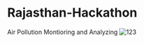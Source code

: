 # Rajasthan-Hackathon
Air Pollution Montioring and Analyzing
![123](https://user-images.githubusercontent.com/24243687/31327829-43fbf22a-acef-11e7-8623-2a759380f35f.PNG)
